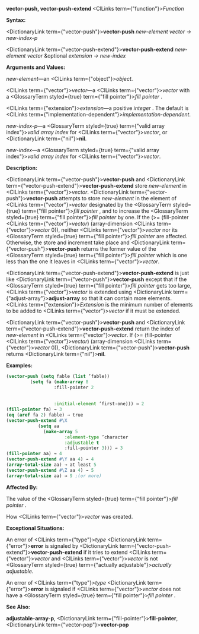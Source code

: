 **vector-push, vector-push-extend** <ClLinks  term={"function"}><i>Function</i></ClLinks> 



**Syntax:** 



<DictionaryLink  term={"vector-push"}><b>vector-push</b></DictionaryLink> *new-element vector → new-index-p* 



<DictionaryLink  term={"vector-push-extend"}><b>vector-push-extend</b></DictionaryLink> *new-element vector* &amp;optional *extension → new-index* 



**Arguments and Values:** 



*new-element*—an <ClLinks  term={"object"}><i>object</i></ClLinks>. 



<ClLinks  term={"vector"}><i>vector</i></ClLinks>—a <ClLinks  term={"vector"}><i>vector</i></ClLinks> with a <GlossaryTerm styled={true} term={"fill pointer"}><i>fill pointer</i></GlossaryTerm> . 



<ClLinks  term={"extension"}><i>extension</i></ClLinks>—a positive *integer* . The default is <ClLinks  term={"implementation-dependent"}><i>implementation-dependent</i></ClLinks>. 



*new-index-p*—a <GlossaryTerm styled={true} term={"valid array index"}><i>valid array index</i></GlossaryTerm> for <ClLinks  term={"vector"}><i>vector</i></ClLinks>, or <DictionaryLink  term={"nil"}><b>nil</b></DictionaryLink>. 



*new-index*—a <GlossaryTerm styled={true} term={"valid array index"}><i>valid array index</i></GlossaryTerm> for <ClLinks  term={"vector"}><i>vector</i></ClLinks>. 



**Description:** 



<DictionaryLink  term={"vector-push"}><b>vector-push</b></DictionaryLink> and <DictionaryLink  term={"vector-push-extend"}><b>vector-push-extend</b></DictionaryLink> store *new-element* in <ClLinks  term={"vector"}><i>vector</i></ClLinks>. <DictionaryLink  term={"vector-push"}><b>vector-push</b></DictionaryLink> attempts to store *new-element* in the element of <ClLinks  term={"vector"}><i>vector</i></ClLinks> designated by the <GlossaryTerm styled={true} term={"fill pointer"}><i>fill pointer</i></GlossaryTerm> , and to increase the <GlossaryTerm styled={true} term={"fill pointer"}><i>fill pointer</i></GlossaryTerm> by one. If the (&gt;= (fill-pointer <ClLinks  term={"vector"}><i>vector</i></ClLinks>) (array-dimension <ClLinks  term={"vector"}><i>vector</i></ClLinks> 0)), neither <ClLinks  term={"vector"}><i>vector</i></ClLinks> nor its <GlossaryTerm styled={true} term={"fill pointer"}><i>fill pointer</i></GlossaryTerm> are affected. Otherwise, the store and increment take place and <DictionaryLink  term={"vector-push"}><b>vector-push</b></DictionaryLink> returns the former value of the <GlossaryTerm styled={true} term={"fill pointer"}><i>fill pointer</i></GlossaryTerm> which is one less than the one it leaves in <ClLinks  term={"vector"}><i>vector</i></ClLinks>. 



<DictionaryLink  term={"vector-push-extend"}><b>vector-push-extend</b></DictionaryLink> is just like <DictionaryLink  term={"vector-push"}><b>vector-push</b></DictionaryLink> except that if the <GlossaryTerm styled={true} term={"fill pointer"}><i>fill pointer</i></GlossaryTerm> gets too large, <ClLinks  term={"vector"}><i>vector</i></ClLinks> is extended using <DictionaryLink  term={"adjust-array"}><b>adjust-array</b></DictionaryLink> so that it can contain more elements. <ClLinks  term={"extension"}><i>Extension</i></ClLinks> is the minimum number of elements to be added to <ClLinks  term={"vector"}><i>vector</i></ClLinks> if it must be extended. 



<DictionaryLink  term={"vector-push"}><b>vector-push</b></DictionaryLink> and <DictionaryLink  term={"vector-push-extend"}><b>vector-push-extend</b></DictionaryLink> return the index of *new-element* in <ClLinks  term={"vector"}><i>vector</i></ClLinks>. If (&gt;= (fill-pointer <ClLinks  term={"vector"}><i>vector</i></ClLinks>) (array-dimension <ClLinks  term={"vector"}><i>vector</i></ClLinks> 0)), <DictionaryLink  term={"vector-push"}><b>vector-push</b></DictionaryLink> returns <DictionaryLink  term={"nil"}><b>nil</b></DictionaryLink>. 



**Examples:**
```lisp
(vector-push (setq fable (list ’fable)) 
	     (setq fa (make-array 8 
				  :fill-pointer 2 
				  
				  
				  :initial-element ’first-one))) → 2 
(fill-pointer fa) → 3 
(eq (aref fa 2) fable) → true 
(vector-push-extend #\X 
		    (setq aa 
			  (make-array 5 
				      :element-type ’character 
				      :adjustable t 
				      :fill-pointer 3))) → 3 
(fill-pointer aa) → 4 
(vector-push-extend #\Y aa 4) → 4 
(array-total-size aa) → at least 5 
(vector-push-extend #\Z aa 4) → 5 
(array-total-size aa) → 9 ;(or more) 
```
**Affected By:** 



The value of the <GlossaryTerm styled={true} term={"fill pointer"}><i>fill pointer</i></GlossaryTerm> . 



How <ClLinks  term={"vector"}><i>vector</i></ClLinks> was created. 



**Exceptional Situations:** 



An error of <ClLinks  term={"type"}><i>type</i></ClLinks> <DictionaryLink  term={"error"}><b>error</b></DictionaryLink> is signaled by <DictionaryLink  term={"vector-push-extend"}><b>vector-push-extend</b></DictionaryLink> if it tries to extend <ClLinks  term={"vector"}><i>vector</i></ClLinks> and <ClLinks  term={"vector"}><i>vector</i></ClLinks> is not <GlossaryTerm styled={true} term={"actually adjustable"}><i>actually adjustable</i></GlossaryTerm>. 



An error of <ClLinks  term={"type"}><i>type</i></ClLinks> <DictionaryLink  term={"error"}><b>error</b></DictionaryLink> is signaled if <ClLinks  term={"vector"}><i>vector</i></ClLinks> does not have a <GlossaryTerm styled={true} term={"fill pointer"}><i>fill pointer</i></GlossaryTerm> . 



**See Also:** 



**adjustable-array-p**, <DictionaryLink  term={"fill-pointer"}><b>fill-pointer</b></DictionaryLink>, <DictionaryLink  term={"vector-pop"}><b>vector-pop</b></DictionaryLink> 



